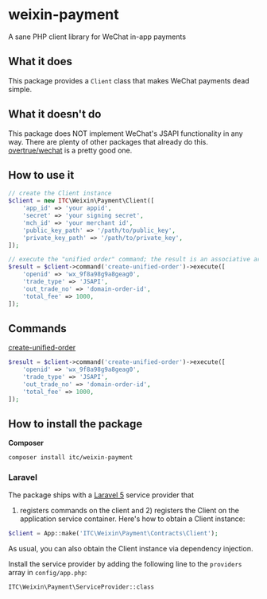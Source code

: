 # weixin-payment

A sane PHP client library for WeChat in-app payments

## What it does

This package provides a `Client` class that makes WeChat payments dead simple. 

## What it doesn't do

This package does NOT implement WeChat's JSAPI functionality in any way. There are
plenty of other packages that already do this. [overtrue/wechat](https://packagist.org/packages/overtrue/wechat)
is a pretty good one.

## How to use it

```php
// create the Client instance
$client = new ITC\Weixin\Payment\Client([
    'app_id' => 'your appid',
    'secret' => 'your signing secret',
    'mch_id' => 'your merchant id',
    'public_key_path' => '/path/to/public_key',
    'private_key_path' => '/path/to/private_key',
]);

// execute the "unified order" command; the result is an associative array
$result = $client->command('create-unified-order')->execute([
    'openid' => 'wx_9f8a98g9a8geag0',
    'trade_type' => 'JSAPI',
    'out_trade_no' => 'domain-order-id',
    'total_fee' => 1000,
]);
```

## Commands

[create-unified-order](https://pay.weixin.qq.com/wiki/doc/api/app.php?chapter=9_1)

```php
$result = $client->command('create-unified-order')->execute([
    'openid' => 'wx_9f8a98g9a8geag0',
    'trade_type' => 'JSAPI',
    'out_trade_no' => 'domain-order-id',
    'total_fee' => 1000,
]);
```

## How to install the package

**Composer**

    composer install itc/weixin-payment

### Laravel

The package ships with a [Laravel 5](http://laravel.com) service provider that
1) registers commands on the client and 2) registers the Client on the
application service container. Here's how to obtain a Client instance:

```php
$client = App::make('ITC\Weixin\Payment\Contracts\Client');
```

As usual, you can also obtain the Client instance via dependency injection.

Install the service provider by adding the following line to the `providers`
array in `config/app.php`:

    ITC\Weixin\Payment\ServiceProvider::class

